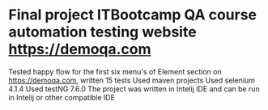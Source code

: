 # Final project ITBootcamp QA course automation testing website https://demoqa.com
Tested happy flow for the first six menu's of Element section on https://demoqa.com, written 15 tests
Used maven projects
Used selenium 4.1.4
Used testNG 7.6.0
The project was written in Intelij IDE and can be run in Intelij or other compatible IDE
